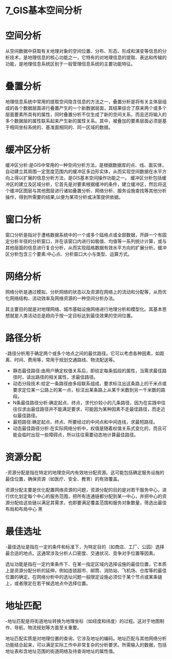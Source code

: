 # 7_GIS基本空间分析
# 空间分析
从空间数据中获取有关地理对象的空间位置、分布、形态、形成和演变等信息的分析技术，是地理信息的核心功能之一，它特有的对地理信息的提取、表达和传输的功能，是地理信息系统区别于一般管理信息系统的主要功能特征。
# 叠置分析
地理信息系统中常用的提取空间隐含信息的方法之一，叠置分析是将有关主体层组成的各个数据层面进行叠置产生的一个新数据层面，其结果综合了原来两个或多个层面要素所具有的属性，同时叠置分析不仅生成了新的空间关系，而且还将输入的多个数据层的属性联系起来产生新的属性关系。其中，被叠加的要素层面必须是基于相同坐标系统的、基准面相同的、同一区域的数据。
# 缓冲区分析
缓冲区分析:是GIS中常用的一种空间分析方法，是根据数据库的点、线、面实体，自动建立其周围一定宽度范围内的缓冲区多边形实体，从而实现空间数据在水平方向上得以扩展的信息分析方法，是GIS基本空间操作功能之一。
缓冲区分析包括缓冲区的建立及区域分析，它首先是对要素根据缓冲的条件，建立缓冲区，然后将这个缓冲区图层与其他图层进行诸如叠置分析、网络分析、服务设施查找等其他分析操作，得到所需要的结果,以便为某项分析或决策提供依据。
# 窗口分析
窗口分析是指对于遭格数据系统中的一个或多个瓯格点或全部数据，开辟一个有固定分析半径的分析窗口，并在该窗口内进行如极值、均值等一系列统计计算，或与其他层面的信息进行复合分析，从而实现瓯格数据有效水平方向的扩展分析。缓冲区分析包含三个要素:中心点、分析窗口大小与类型、运算方式。
# 网络分析
网络分析是通过模拟、分析网络的状态以及资源在网络上的流动和分配等，从而优化网络结构、流动效率及网络资源的一种空间分析办法。

其主要目的就是对地理网络、城市基础设施网络进行地理分析和模型化。其基本思想就是人类活动总是趋向于按一定目标达到最佳效果的空间位置。
# 路径分析
-路径分析用于确定两个或多个地点之间的最优路径。它可以考虑各种因素，如距离、时间、费用等，常用于规划交通路线、物流配送等。

- 静态最佳路径:由用户确定权值关系后，即给定每条弧段的属性，当需求最佳路径时，读出路径的相关属性，求最佳路径。
- 动态分段技术:给定一条路径由多段联系组成，要求标注出这条路上的千米点或要求定位某一公路上的某一点，标注出某条路上从某千米数到另一千米数的路段。
- N条最佳路径分析:确定起点、终点，求代价较小的几条路径，因为在实践中往往仅求出最佳路径并不能满足要求，可能因为某种因素不走最佳路径，而走近似最佳路径。
- 最短路径:确定起点、终点、所要经过的中间点和中间连线，求最短路径。
- 动态最佳路径分析:在实际网络分析中，权值是随着权值关系式变化的，而且可能会临时出现一些障碍点，所以往往需要动态地计算最佳路径。
# 资源分配
-资源分配是指在特定的地理空间内有效地分配资源。这可能包括确定服务设施的最佳位置，确保资源（如医疗、安全、教育）的有效覆盖。

资源分配主要是优化配置网络资源的问题，资源分配的目的是对若干服务中心，进行优化划定每个中心的服务范围，把所有连通链都分配到某一中心，并把中心的资源分配给这些链以满足其需求，也即要满足覆盖范围和服务对象数量，筛选出最佳布局和布局中心
黑
# 最佳选址
-最佳选址是指在一定的条件和标准下，为特定目的（如商店、工厂、公园）选择最合适的地点。这通常涉及分析人口密度、交通状况、竞争对手位置等因素。

选址功能是指在一定约束条件下、在某一指定区域内选择设施的最佳位置，它本质上是资源分配分析的延伸，例如连锁超市、邮筒、消防站、飞机场、仓库等的最佳位置的确定。在网络分析中的选址问题一般限定设施必须位于某个节点或某条链上，或者限定在若干候选地点中选择位置。
# 地址匹配
-地址匹配是将街道地址转换为地理坐标（如经度和纬度）的过程。这对于地图制作、导航、物流规划等方面至关重要。

地址匹配实质是对地理位置的查询，它涉及地址的编码。地址匹配与其他网络分析功能结合起来，可以满足实际工作中非常复杂的分析要求。所需输入的数据，包括地址表和含地址范围的街道网络及待查询地址的属性值。



